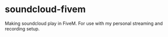 # soundcloud-fivem
Making soundcloud play in FiveM. For use with my personal streaming and recording setup.

